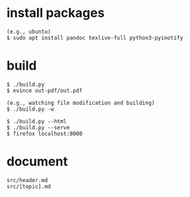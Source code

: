 # install packages

    (e.g., ubuntu)
    $ sudo apt install pandoc texlive-full python3-pyinotify
  
# build

    $ ./build.py
    $ evince out-pdf/out.pdf

    (e.g., watching file modification and building)
    $ ./build.py -w

    $ ./build.py --html
    $ ./build.py --serve
    $ firefox localhost:8000

# document

    src/header.md
    src/[topic].md
